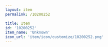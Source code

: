 ```yaml
---
layout: item
permalink: /10200252

title: Item
id: '10200252'
item_name: 'Unknown'
icon_url: 'item/icon/customize/10200252.png'
---
```

